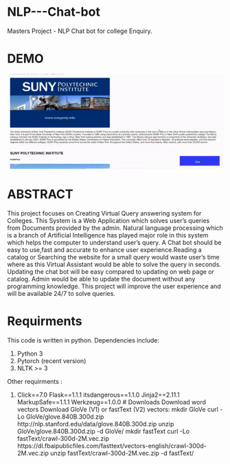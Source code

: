 # NLP---Chat-bot
Masters Project - NLP Chat bot for college Enquiry.
# DEMO
<img src="demo.gif" alt="">
<h1> ABSTRACT </h1>
<p> This project focuses on Creating Virtual Query answering system for Colleges. This
System is a Web Application which solves user’s queries from Documents provided by the
admin. Natural language processing which is a branch of Artificial Intelligence has played
major role in this system which helps the computer to understand user’s query. A Chat
bot should be easy to use,fast and accurate to enhance user experience.Reading a catalog
or Searching the website for a small query would waste user’s time where as this Virtual
Assistant would be able to solve the query in seconds. Updating the chat bot will be easy
compared to updating on web page or catalog. Admin would be able to update the document
without any programming knowledge. This project will improve the user experience and will
be available 24/7 to solve queries. </p>
<h1> Requirments </h1>
This code is written in python. Dependencies include:
<ol>
<li> Python 3 </li>
<li> Pytorch (recent version)</li>
<li> NLTK >= 3</li>
</ol>

Other requirments : 
<ol>
<li> Click==7.0
Flask==1.1.1
itsdangerous==1.1.0
Jinja2==2.11.1
MarkupSafe==1.1.1
Werkzeug==1.0.0
# Downloads 
Download word vectors
Download GloVe (V1) or fastText (V2) vectors:
<prep>mkdir GloVe
curl -Lo GloVe/glove.840B.300d.zip http://nlp.stanford.edu/data/glove.840B.300d.zip
unzip GloVe/glove.840B.300d.zip -d GloVe/
mkdir fastText
curl -Lo fastText/crawl-300d-2M.vec.zip https://dl.fbaipublicfiles.com/fasttext/vectors-english/crawl-300d-2M.vec.zip
unzip fastText/crawl-300d-2M.vec.zip -d fastText/</prep>
